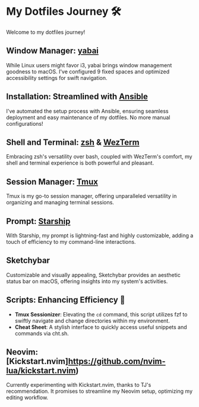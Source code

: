 # My Dotfiles Journey 🛠️

Welcome to my dotfiles journey!

## Window Manager: [yabai](https://github.com/koekeishiya/yabai)

While Linux users might favor i3, yabai brings window management goodness to macOS. I've configured 9 fixed spaces and optimized accessibility settings for swift navigation.

## Installation: Streamlined with [Ansible](https://www.ansible.com/)

I've automated the setup process with Ansible, ensuring seamless deployment and easy maintenance of my dotfiles. No more manual configurations!

## Shell and Terminal: [zsh](https://www.zsh.org/) & [WezTerm](https://wezfurlong.org/wezterm/)

Embracing zsh's versatility over bash, coupled with WezTerm's comfort, my shell and terminal experience is both powerful and pleasant.

## Session Manager: [Tmux](https://github.com/tmux/tmux)

Tmux is my go-to session manager, offering unparalleled versatility in organizing and managing terminal sessions.

## Prompt: [Starship](https://starship.rs/)

With Starship, my prompt is lightning-fast and highly customizable, adding a touch of efficiency to my command-line interactions.

## Sketchybar

Customizable and visually appealing, Sketchybar provides an aesthetic status bar on macOS, offering insights into my system's activities.

## Scripts: Enhancing Efficiency 🚀

- **Tmux Sessionizer**: Elevating the `cd` command, this script utilizes fzf to swiftly navigate and change directories within my environment.
- **Cheat Sheet**: A stylish interface to quickly access useful snippets and commands via cht.sh.

## Neovim: [Kickstart.nvim]https://github.com/nvim-lua/kickstart.nvim)

Currently experimenting with Kickstart.nvim, thanks to TJ's recommendation. It promises to streamline my Neovim setup, optimizing my editing workflow.


